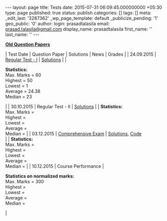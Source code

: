 --- layout: page title: Tests date: 2015-07-31 06:09:45.000000000 +05:30 type: page published: true status: publish categories: [] tags: [] meta: \_edit\_last: '3287362' \_wp\_page\_template: default \_publicize\_pending: '1' geo\_public: '0' author: login: prasadtalasila email: prasad.talasila@gmail.com display\_name: prasadtalasila first\_name: '' last\_name: '' ---

[**Old Question Papers**](https://www.dropbox.com/s/6fpjt26f9t3h46e/test-papers-2014-15.pdf?dl=1)

| Test Date | Question Paper | Solutions | News | Grades |
| 24.09.2015 | [Regular Test - I](https://www.dropbox.com/s/al92n5i2y7w63my/test1.pdf?dl=1) | [Solutions](https://www.dropbox.com/s/97i2uh27h8lkpcp/test1sol.pdf?dl=1) | | 

**Statistics:**  
Max. Marks = 60  
Highest = 50  
Lowest = 1  
Average = 24.38  
Median = 23

 |
| 30.10.2015 | Regular Test - II | [Solutions](https://www.dropbox.com/s/dtce0lqvkacot6d/Test2_Sol.pdf?dl=1) | | **Statistics:**  
Max. Marks =  
Highest =  
Lowest =  
Average =  
Median = |
| 03.12.2015 | [Comprehensive Exam](https://www.dropbox.com/s/ilzx0vxaq62x07o/compre.pdf?dl=1) | [Solutions](https://www.dropbox.com/s/8te9m37noi45gnt/compre_sol.pdf?dl=1), [Code](https://www.dropbox.com/s/0rkpzy0qs2tifp3/compre_code.zip?dl=1)  
 | | **Statistics:**  
Max. Marks =  
Highest =  
Lowest =  
Average =  
Median = |
| 10.12.2015 | Course Performance | 

**Statistics on normalized marks:**  
Max. Marks = 300  
Highest =  
Lowest =  
Average =  
Median =

 |

